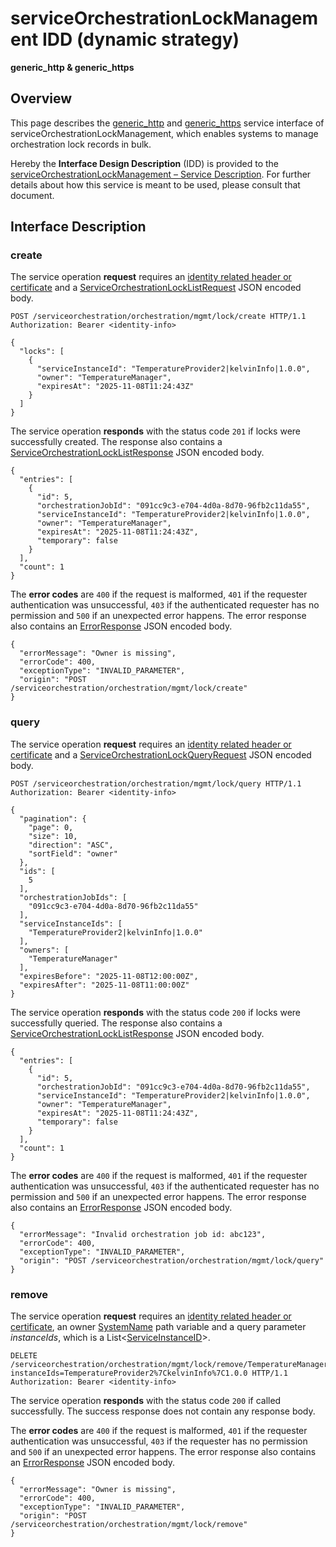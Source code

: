 # serviceOrchestrationLockManagement IDD (dynamic strategy)
**generic_http & generic_https**

## Overview

This page describes the [generic_http](../communication-profiles/generic-http-template.md) and [generic_https](../communication-profiles/generic-https-template.md) service interface of serviceOrchestrationLockManagement, which enables systems to manage orchestration lock records in bulk.

Hereby the **Interface Design Description** (IDD) is provided to the [serviceOrchestrationLockManagement – Service Description](../../assets/sd/5_0_0/service-orchestration-lock-management_sd.pdf). For further details about how this service is meant to be used, please consult that document.

## Interface Description

### create

The service operation **request** requires an [identity related header or certificate](../authentication_policy.md/#http) and a [ServiceOrchestrationLockListRequest](../data-models/service-orchestration-lock-list-request.md) JSON encoded body.

```
POST /serviceorchestration/orchestration/mgmt/lock/create HTTP/1.1
Authorization: Bearer <identity-info>

{
  "locks": [
    {
      "serviceInstanceId": "TemperatureProvider2|kelvinInfo|1.0.0",
      "owner": "TemperatureManager",
      "expiresAt": "2025-11-08T11:24:43Z"
    }
  ]
}
```

The service operation **responds** with the status code `201` if locks were successfully created. The response also contains a [ServiceOrchestrationLockListResponse](../data-models/service-orchestration-lock-list-response.md) JSON encoded body.

```
{
  "entries": [
    {
      "id": 5,
      "orchestrationJobId": "091cc9c3-e704-4d0a-8d70-96fb2c11da55",
      "serviceInstanceId": "TemperatureProvider2|kelvinInfo|1.0.0",
      "owner": "TemperatureManager",
      "expiresAt": "2025-11-08T11:24:43Z",
      "temporary": false
    }
  ],
  "count": 1
}
```

The **error codes** are `400` if the request is malformed, `401` if the requester authentication was unsuccessful, `403` if the authenticated requester has no permission and `500` if an unexpected error happens. The error response also contains an [ErrorResponse](../data-models/error-response.md) JSON encoded body.

```
{
  "errorMessage": "Owner is missing",
  "errorCode": 400,
  "exceptionType": "INVALID_PARAMETER",
  "origin": "POST /serviceorchestration/orchestration/mgmt/lock/create"
}
```

### query

The service operation **request** requires an [identity related header or certificate](../authentication_policy.md/#http) and a [ServiceOrchestrationLockQueryRequest](../data-models/service-orchestration-lock-query-request.md) JSON encoded body.

```
POST /serviceorchestration/orchestration/mgmt/lock/query HTTP/1.1
Authorization: Bearer <identity-info>

{
  "pagination": {
    "page": 0,
    "size": 10,
    "direction": "ASC",
    "sortField": "owner"
  },
  "ids": [
    5
  ],
  "orchestrationJobIds": [
    "091cc9c3-e704-4d0a-8d70-96fb2c11da55"
  ],
  "serviceInstanceIds": [
    "TemperatureProvider2|kelvinInfo|1.0.0"
  ],
  "owners": [
    "TemperatureManager"
  ],
  "expiresBefore": "2025-11-08T12:00:00Z",
  "expiresAfter": "2025-11-08T11:00:00Z"
}
```

The service operation **responds** with the status code `200` if locks were successfully queried. The response also contains a [ServiceOrchestrationLockListResponse](../data-models/service-orchestration-lock-list-response.md) JSON encoded body.

```
{
  "entries": [
    {
      "id": 5,
      "orchestrationJobId": "091cc9c3-e704-4d0a-8d70-96fb2c11da55",
      "serviceInstanceId": "TemperatureProvider2|kelvinInfo|1.0.0",
      "owner": "TemperatureManager",
      "expiresAt": "2025-11-08T11:24:43Z",
      "temporary": false
    }
  ],
  "count": 1
}
```

The **error codes** are `400` if the request is malformed, `401` if the requester authentication was unsuccessful, `403` if the authenticated requester has no permission and `500` if an unexpected error happens. The error response also contains an [ErrorResponse](../data-models/error-response.md) JSON encoded body.

```
{
  "errorMessage": "Invalid orchestration job id: abc123",
  "errorCode": 400,
  "exceptionType": "INVALID_PARAMETER",
  "origin": "POST /serviceorchestration/orchestration/mgmt/lock/query"
}
```

### remove

The service operation **request** requires an [identity related header or certificate](../authentication_policy.md/#http), an owner [SystemName](../primitives.md#systemname) path variable and a query parameter _instanceIds_, which is a List<[ServiceInstanceID](../primitives.md#serviceinstanceid)>.

```
DELETE /serviceorchestration/orchestration/mgmt/lock/remove/TemperatureManager?instanceIds=TemperatureProvider2%7CkelvinInfo%7C1.0.0 HTTP/1.1
Authorization: Bearer <identity-info>
```

The service operation **responds** with the status code `200` if called successfully. The success response does not contain any response body.

The **error codes** are `400` if the request is malformed, `401` if the requester authentication was unsuccessful, `403` if the requester has no permission and `500` if an unexpected error happens. The error response also contains an [ErrorResponse](../data-models/error-response.md) JSON encoded body.

```
{
  "errorMessage": "Owner is missing",
  "errorCode": 400,
  "exceptionType": "INVALID_PARAMETER",
  "origin": "POST /serviceorchestration/orchestration/mgmt/lock/remove"
}
```